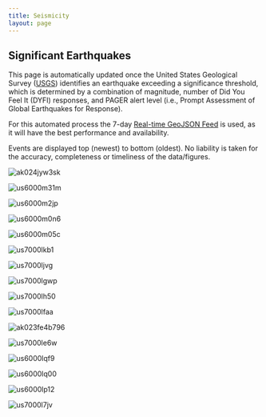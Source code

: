 ```yaml
---
title: Seismicity
layout: page
---
```


## Significant Earthquakes

This page is automatically updated once the United States Geological Survey ([USGS](https://www.usgs.gov)) identifies an earthquake exceeding a significance threshold, which is determined by a combination of magnitude, number of Did You Feel It (DYFI) responses, and PAGER alert level (i.e., Prompt Assessment of Global Earthquakes for Response).

For this automated process the 7-day [Real-time GeoJSON Feed](https://earthquake.usgs.gov/earthquakes/feed/v1.0/geojson.php) is used, as it will have the best performance and availability.

Events are displayed top (newest) to bottom (oldest). No liability is taken for the accuracy, completeness or timeliness of the data/figures.

![ak024jyw3sk](assets/images/seismicity/ak024jyw3sk.png)

![us6000m31m](assets/images/seismicity/us6000m31m.png)

![us6000m2jp](assets/images/seismicity/us6000m2jp.png)

![us6000m0n6](assets/images/seismicity/us6000m0n6.png)

![us6000m05c](assets/images/seismicity/us6000m05c.png)

![us7000lkb1](assets/images/seismicity/us7000lkb1.png)

![us7000ljvg](assets/images/seismicity/us7000ljvg.png)

![us7000lgwp](assets/images/seismicity/us7000lgwp.png)

![us7000lh50](assets/images/seismicity/us7000lh50.png)

![us7000lfaa](assets/images/seismicity/us7000lfaa.png)

![ak023fe4b796](assets/images/seismicity/ak023fe4b796.png)

![us7000le6w](assets/images/seismicity/us7000le6w.png)

![us6000lqf9](assets/images/seismicity/us6000lqf9.png)

![us6000lq00](assets/images/seismicity/us6000lq00.png)

![us6000lp12](assets/images/seismicity/us6000lp12.png)

![us7000l7jv](assets/images/seismicity/us7000l7jv.png)
